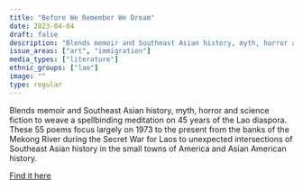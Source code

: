 ```yaml
---
title: "Before We Remember We Dream"
date: 2023-04-04
draft: false
description: "Blends memoir and Southeast Asian history, myth, horror and science fiction to weave a spellbinding meditation on 45 years of the Lao diaspora. These 55 poems focus largely on 1973 to the present  from the banks of the Mekong River during the Secret War for Laos to unexpected intersections of Southeast Asian history in the small towns of America and Asian American history."
issue_areas: ["art", "immigration"]
media_types: ["literature"]
ethnic_groups: ["lao"]
image: ""
type: regular
---
```


Blends memoir and Southeast Asian history, myth, horror and science fiction to weave a spellbinding meditation on 45 years of the Lao diaspora. These 55 poems focus largely on 1973 to the present  from the banks of the Mekong River during the Secret War for Laos to unexpected intersections of Southeast Asian history in the small towns of America and Asian American history.

[Find it here](https://sahtu.press/product/p/before-we-remember-we-dream)
